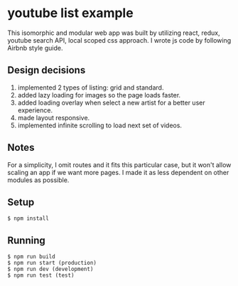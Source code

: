 # youtube list example

This isomorphic and modular web app was built by utilizing react, redux, youtube search API, local scoped css approach. I wrote js code by following Airbnb style guide.

## Design decisions

1. implemented 2 types of listing: grid and standard.
2. added lazy loading for images so the page loads faster.
3. added loading overlay when select a new artist for a better user experience.
4. made layout responsive.
5. implemented infinite scrolling to load next set of videos.

## Notes

For a simplicity, I omit routes and it fits this particular case, but it won't allow scaling an app if we want more pages.
I made it as less dependent on other modules as possible.

## Setup

```
$ npm install

```

## Running

```
$ npm run build
$ npm run start (production)
$ npm run dev (development)
$ npm run test (test)

```






